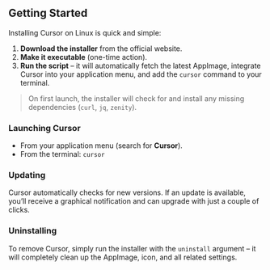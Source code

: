 ## Getting Started

Installing Cursor on Linux is quick and simple:

1. **Download the installer** from the official website.  
2. **Make it executable** (one-time action).  
3. **Run the script** – it will automatically fetch the latest AppImage, integrate Cursor into your application menu, and add the `cursor` command to your terminal.  

>  On first launch, the installer will check for and install any missing dependencies (`curl`, `jq`, `zenity`).  

### Launching Cursor
- From your application menu (search for **Cursor**).  
- From the terminal: `cursor`  

### Updating
Cursor automatically checks for new versions. If an update is available, you’ll receive a graphical notification and can upgrade with just a couple of clicks.  

### Uninstalling
To remove Cursor, simply run the installer with the `uninstall` argument – it will completely clean up the AppImage, icon, and all related settings.
